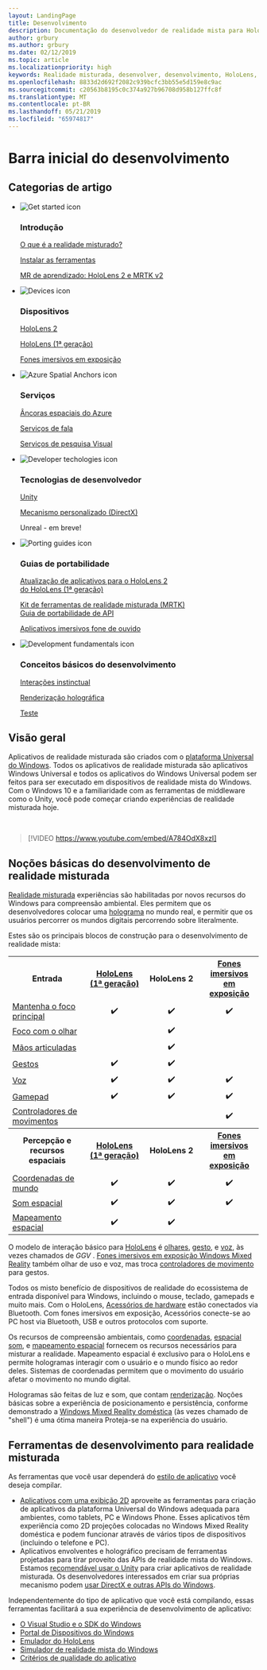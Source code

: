 ```yaml
---
layout: LandingPage
title: Desenvolvimento
description: Documentação do desenvolvedor de realidade mista para HoloLens e fones imersivos em exposição.
author: grbury
ms.author: grbury
ms.date: 02/12/2019
ms.topic: article
ms.localizationpriority: high
keywords: Realidade misturada, desenvolver, desenvolvimento, HoloLens, unity, o directx
ms.openlocfilehash: 8833d2d692f2082c939bcfc3bb55e5d159e8c9ac
ms.sourcegitcommit: c20563b8195c0c374a927b96708d958b127ffc8f
ms.translationtype: MT
ms.contentlocale: pt-BR
ms.lasthandoff: 05/21/2019
ms.locfileid: "65974817"
---
```

# <a name="development-launchpad"></a>Barra inicial do desenvolvimento

## <a name="article-categories"></a>Categorias de artigo


<ul class="panelContent cardsF">
    <li>
        <div class="cardSize">
            <div class="cardPadding">
                <div class="card">
                    <div class="cardImageOuter">
                        <div class="cardImage">
                            <img src="images/GetStartedIcon.png" alt="Get started icon">
                        </div>
                    </div>
                    <div class="cardText">
                        <h3>Introdução</h3>
                        <p>
                            <a href="mixed-reality.md">O que é a realidade misturado?</a>
                        </p>
                        <p>
                            <a href="install-the-tools.md">Instalar as ferramentas</a>
                        </p>
                        <p>
                            <a href="mrlearning-base-ch1.md">MR de aprendizado: HoloLens 2 e MRTK v2</a>
                        </p>
                    </div>
                </div>
            </div>
        </div>
    </li>
        <li>
        <div class="cardSize">
            <div class="cardPadding">
                <div class="card">
                    <div class="cardImageOuter">
                        <div class="cardImage">
                            <img src="images/HoloLens_Icon_120x130.png" alt="Devices icon">
                        </div>
                    </div>
                    <div class="cardText">
                        <h3>Dispositivos</h3>
                          <p>
                            <a href="https://www.microsoft.com/hololens/hardware" target="_blank">HoloLens 2</a>
                        </p>
                        <p>
                            <a href="hololens-hardware-details.md">HoloLens (1ª geração)</a>
                        </p>
                        <p>
                            <a href="immersive-headset-hardware-details.md">Fones imersivos em exposição</a>
                        </p>
                    </div>
                </div>
            </div>
        </div>
    </li>
    <li>
        <div class="cardSize">
            <div class="cardPadding">
                <div class="card">
                    <div class="cardImageOuter">
                        <div class="cardImage">
                            <img src="images/AzureSpatialAnchors_Icon_120x130.png" alt="Azure Spatial Anchors icon">
                        </div>
                    </div>
                    <div class="cardText">
                        <h3>Serviços</h3>
                        <p>
                            <a href="https://docs.microsoft.com/azure/spatial-anchors" target="_blank">Âncoras espaciais do Azure</a>
                        </p>
                        <p>
                            <a href="https://docs.microsoft.com/azure/cognitive-services/speech-service/" target="_blank">Serviços de fala</a>
                        </p>
                        <p>
                            <a href="https://docs.microsoft.com/azure/cognitive-services/computer-vision/" target="_blank">Serviços de pesquisa Visual</a>
                        </p>
                    </div>
                </div>
            </div>
        </div>
    </li>
    <li>
        <div class="cardSize">
            <div class="cardPadding">
                <div class="card">
                    <div class="cardImageOuter">
                        <div class="cardImage">
                            <img src="images/Unity_Icon_120x130.png" alt="Developer techologies icon">
                        </div>
                    </div>
                    <div class="cardText">
                        <h3>Tecnologias de desenvolvedor</h3>
                        <p>
                            <a href="unity-development-overview.md">Unity</a>
                        </p>
                        <p>
                            <a href="directx-development-overview.md">Mecanismo personalizado (DirectX)</a>
                        </p>
                        <p>
Unreal - em breve!
                        </p>                
                    </div>
                </div>
            </div>
        </div>
    </li>
    <li>
        <div class="cardSize">
            <div class="cardPadding">
                <div class="card">
                    <div class="cardImageOuter">
                        <div class="cardImage">
                            <img src="images/PortingGuides-icon_120x130.png" alt="Porting guides icon">
                        </div>
                    </div>
                    <div class="cardText">
                        <h3>Guias de portabilidade</h3>
                        <p>
                            <a href="mrtk-porting-guide.md">Atualização de aplicativos para o HoloLens 2<br>do HoloLens (1ª geração)</a>
                        </p>
                        <p>
                            <a href="https://microsoft.github.io/MixedRealityToolkit-Unity/Documentation/HTKToMRTKPortingGuide.html">Kit de ferramentas de realidade misturada (MRTK)<br>Guia de portabilidade de API</a>
                        </p>
                        <p>
                            <a href="porting-guides.md">Aplicativos imersivos fone de ouvido</a>
                        </p>
                    </div>
                </div>
            </div>
        </div>
    </li>
    <li>
        <div class="cardSize">
            <div class="cardPadding">
                <div class="card">
                    <div class="cardImageOuter">
                        <div class="cardImage">
                            <img src="images/App_patterns_Icon_120x130.png" alt="Development fundamentals icon">
                        </div>
                    </div>
                    <div class="cardText">
                        <h3>Conceitos básicos do desenvolvimento</h3>
                        <p>
                            <a href="Interaction-fundamentals.md">Interações instinctual</a>
                        </p>
                        <p>
                            <a href="rendering.md">Renderização holográfica</a>
                        </p>
                         <p>
                            <a href="testing-your-app-on-hololens.md">Teste</a>
                        </p>                    
                    </div>
                </div>
            </div>
        </div>
    </li>    
</ul>

## <a name="overview"></a>Visão geral

Aplicativos de realidade misturada são criados com o [plataforma Universal do Windows](https://dev.windows.com/getstarted). Todos os aplicativos de realidade misturada são aplicativos Windows Universal e todos os aplicativos do Windows Universal podem ser feitos para ser executado em dispositivos de realidade mista do Windows. Com o Windows 10 e a familiaridade com as ferramentas de middleware como o Unity, você pode começar criando experiências de realidade misturada hoje.

<br>

>[!VIDEO https://www.youtube.com/embed/A784OdX8xzI]

## <a name="basics-of-mixed-reality-development"></a>Noções básicas do desenvolvimento de realidade misturada

[Realidade misturada](mixed-reality.md) experiências são habilitadas por novos recursos do Windows para compreensão ambiental. Eles permitem que os desenvolvedores colocar uma [holograma](hologram.md) no mundo real, e permitir que os usuários percorrer os mundos digitais percorrendo sobre literalmente. 

Estes são os principais blocos de construção para o desenvolvimento de realidade mista:

<table>
<tr>
<th style="width:175px">Entrada</th><th style="width:125px; text-align: center;"><a href="hololens-hardware-details.md">HoloLens (1ª geração)</a></th><th style="width:125px; text-align: center;">HoloLens 2</a></th><th style="width:125px; text-align: center;"> <a href="immersive-headset-hardware-details.md">Fones imersivos em exposição</a></th>
</tr><tr>
<td> <a href="gaze.md">Mantenha o foco principal</a></td><td style="text-align: center;">✔️</td><td style="text-align: center;">✔️</td><td style="text-align: center;">✔️</td>
</tr><tr>
<td> <a href="gaze.md">Foco com o olhar</a></td><td></td><td style="text-align: center;">✔️</td><td></td>
</tr><tr>
 <td> <a href="gestures.md">Mãos articuladas</a></td><td></td><td style="text-align: center;">✔️</td><td></td>
</tr><tr>
<td> <a href="gestures.md">Gestos</a></td><td style="text-align: center;">✔️</td><td style="text-align: center;">✔️</td><td></td>
</tr><tr>
<td> <a href="voice-input.md">Voz</a></td><td style="text-align: center;">✔️</td><td style="text-align: center;">✔️</td><td style="text-align: center;">✔️</td>
</tr><tr>
<td> <a href="hardware-accessories.md">Gamepad</a></td><td style="text-align: center;">✔️</td><td style="text-align: center;">✔️</td><td style="text-align: center;">✔️</td>
</tr><tr>
<td> <a href="motion-controllers.md">Controladores de movimentos</a></td><td></td><td></td><td style="text-align: center;">✔️</td>
</tr><tr>
<th style="width:175px">Percepção e recursos espaciais</th><th style="width:125px; text-align: center;"><a href="hololens-hardware-details.md">HoloLens (1ª geração)</a></th><th style="width:125px; text-align: center;">HoloLens 2</a></th><th style="width:125px; text-align: center;"> <a href="immersive-headset-hardware-details.md">Fones imersivos em exposição</a></th>
</tr><tr>
<td> <a href="coordinate-systems.md">Coordenadas de mundo</a></td><td style="text-align: center;">✔️</td><td style="text-align: center;">✔️</td><td style="text-align: center;">✔️</td>
</tr><tr>
<td> <a href="spatial-sound.md">Som espacial</a></td><td style="text-align: center;">✔️</td><td style="text-align: center;">✔️</td><td style="text-align: center;">✔️</td>
</tr><tr>
<td> <a href="spatial-mapping.md">Mapeamento espacial</a></td><td style="text-align: center;">✔️</td><td style="text-align: center;">✔️</td><td></td>
</tr>
</table>



O modelo de interação básico para [HoloLens](hololens-hardware-details.md) é [olhares](gaze.md), [gesto](gestures.md), e [voz](voice-input.md), às vezes chamados de *GGV* . [Fones imersivos em exposição Windows Mixed Reality](immersive-headset-hardware-details.md) também olhar de uso e voz, mas troca [controladores de movimento](motion-controllers.md) para gestos.

Todos os misto benefício de dispositivos de realidade do ecossistema de entrada disponível para Windows, incluindo o mouse, teclado, gamepads e muito mais. Com o HoloLens, [Acessórios de hardware](hardware-accessories.md) estão conectados via Bluetooth. Com fones imersivos em exposição, Acessórios conecte-se ao PC host via Bluetooth, USB e outros protocolos com suporte.

Os recursos de compreensão ambientais, como [coordenadas](coordinate-systems.md), [espacial som](spatial-sound.md), e [mapeamento espacial](spatial-mapping.md) fornecem os recursos necessários para misturar a realidade. Mapeamento espacial é exclusivo para o HoloLens e permite hologramas interagir com o usuário e o mundo físico ao redor deles. Sistemas de coordenadas permitem que o movimento do usuário afetar o movimento no mundo digital.

Hologramas são feitas de luz e som, que contam [renderização](rendering.md). Noções básicas sobre a experiência de posicionamento e persistência, conforme demonstrado a [Windows Mixed Reality doméstica](navigating-the-windows-mixed-reality-home.md) (às vezes chamado de "shell") é uma ótima maneira Proteja-se na experiência do usuário.

## <a name="tools-for-developing-for-mixed-reality"></a>Ferramentas de desenvolvimento para realidade misturada

As ferramentas que você usar dependerá do [estilo de aplicativo](app-views.md) você deseja compilar.
* [Aplicativos com uma exibição 2D](building-2d-apps.md) aproveite as ferramentas para criação de aplicativos da plataforma Universal do Windows adequada para ambientes, como tablets, PC e Windows Phone. Esses aplicativos têm experiência como 2D projeções colocadas no Windows Mixed Reality doméstica e podem funcionar através de vários tipos de dispositivos (incluindo o telefone e PC).
* Aplicativos envolventes e holográfico precisam de ferramentas projetadas para tirar proveito das APIs de realidade mista do Windows. Estamos [recomendável usar o Unity](unity-development-overview.md) para criar aplicativos de realidade misturada. Os desenvolvedores interessados em criar sua próprias mecanismo podem [usar DirectX e outras APIs do Windows](directx-development-overview.md).

Independentemente do tipo de aplicativo que você está compilando, essas ferramentas facilitará a sua experiência de desenvolvimento de aplicativo:
* [O Visual Studio e o SDK do Windows](using-visual-studio.md)
* [Portal de Dispositivos do Windows](using-the-windows-device-portal.md)
* [Emulador do HoloLens](using-the-hololens-emulator.md)
* [Simulador de realidade mista do Windows](using-the-windows-mixed-reality-simulator.md)
* [Critérios de qualidade do aplicativo](app-quality-criteria.md)

